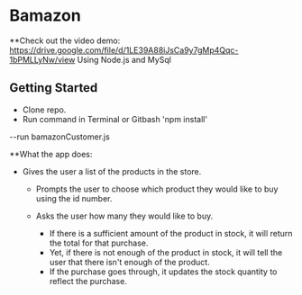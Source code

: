 # Bamazon
**Check out the video demo:  https://drive.google.com/file/d/1LE39A88iJsCa9y7gMp4Qqc-1bPMLLyNw/view
Using Node.js and MySql
## Getting Started

- Clone repo.
- Run command in Terminal or Gitbash 'npm install'

--run bamazonCustomer.js

**What the app does:

* Gives the user a list of the products in the store.

    * Prompts the user to choose which product they would like to buy using the id number.

    * Asks the user how many they would like to buy.

      * If there is a sufficient amount of the product in stock, it will return the total for that purchase.
      * Yet, if there is not enough of the product in stock, it will tell the user that there isn't enough of the product.
      * If the purchase goes through, it updates the stock quantity to reflect the purchase.



